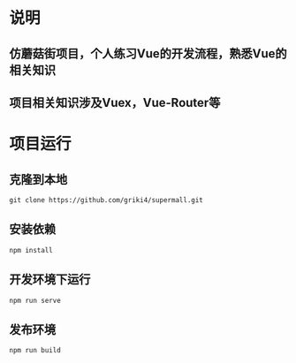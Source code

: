# 说明

## 仿蘑菇街项目，个人练习Vue的开发流程，熟悉Vue的相关知识
## 项目相关知识涉及Vuex，Vue-Router等

# 项目运行

## 克隆到本地

```
git clone https://github.com/griki4/supermall.git
```

## 安装依赖

```
npm install
```

## 开发环境下运行

```
npm run serve
```

## 发布环境

```
npm run build
```

